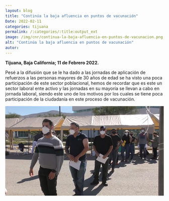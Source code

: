 ```yaml
---
layout: blog
title: "Continúa la baja afluencia en puntos de vacunación"
Date: 2022-02-11
categories: tijuana
permalink: /:categories/:title:output_ext
image: /img/cnr/continua-la-baja-afluencia-en-puntos-de-vacunacion.png
alt: "Continúa la baja afluencia en puntos de vacunación"
autor:
---
```


**Tijuana, Baja California; 11 de Febrero 2022.** 

Pesé a la difusión que se le ha dado a las jornadas de aplicación de refuerzos a las personas mayores de 30 años de edad se ha visto una poca participación de este sector poblacional, hemos de recordar que es este un sector laboral ente activo y las jornadas en su mayoría se llevan a cabo en jornada laboral, siendo este uno de los motivos por los cuales se tiene poca participación de la ciudadanía en este proceso de vacunación. 

<div id="carouselExampleSlidesOnly" class="carousel slide" data-ride="carousel">
  <div class="carousel-inner">
    <div class="carousel-item active">
       <img class="d-block w-100" src="/img/cnr/continua-la-baja-afluencia-en-puntos-de-vacunacion.png" loading="lazy"  alt="Continúa la baja afluencia en puntos de vacunación">
    </div>
  </div>
</div>
